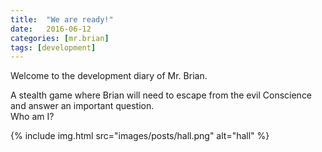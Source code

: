 ```yaml
---
title:  "We are ready!"
date:   2016-06-12
categories: [mr.brian]
tags: [development]
---
```

Welcome to the development diary of Mr. Brian.

A stealth game where Brian will need to escape from the evil Conscience and answer an important question.  
Who am I?

{% include img.html src="images/posts/hall.png" alt="hall" %}

